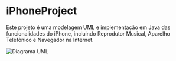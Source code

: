 # iPhoneProject

Este projeto é uma modelagem UML e implementação em Java das funcionalidades do iPhone, incluindo Reprodutor Musical, Aparelho Telefônico e Navegador na Internet.

![Diagrama UML](file:///C:/Users/alane/Desktop/Projeto-DIO/assets/uml_diagram.png)

